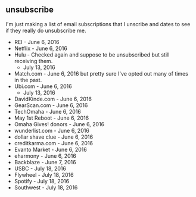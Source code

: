 unsubscribe
---

I'm just making a list of email subscriptions that I unscribe and dates to see if they really do unsubscribe me.

* REI - June 6, 2016
* Netflix - June 6, 2016
* Hulu - Checked again and suppose to be unsubscribed but still receiving them.
  * July 13, 2016 
* Match.com - June 6, 2016 but pretty sure I've opted out many of times in the past.
* Ubi.com - June 6, 2016
  * July 13, 2016
* DavidKinde.com - June 6, 2016
* GearScan.com - June 6, 2016
* TechOmaha - June 6, 2016
* May 1st Reboot - June 6, 2016
* Omaha Gives! donors - June 6, 2016
* wunderlist.com - June 6, 2016
* dollar shave clue - June 6, 2016
* creditkarma.com - June 6, 2016
* Evanto Market - June 6, 2016
* eharmony - June 6, 2016
* Backblaze - June 7, 2016
* USBC - July 18, 2016
* Flywheel - July 18, 2016
* Spotify - July 18, 2016
* Southwest - July 18, 2016
